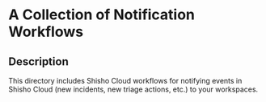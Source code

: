 # A Collection of Notification Workflows

## Description

This directory includes Shisho Cloud workflows for notifying events in Shisho Cloud (new incidents, new triage actions, etc.) to your workspaces.
